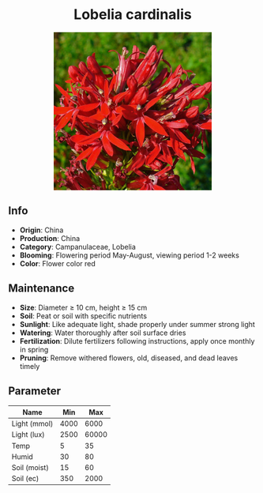 <h1 align='center'>Lobelia cardinalis</h1>
<p align="center">
    <img 
        align='center'
        width='320'
        src="../images/lobelia cardinalis.png" 
        alt='Lobelia cardinalis' />
</p>

## Info

 - **Origin**: China
 - **Production**: China
 - **Category**: Campanulaceae, Lobelia
 - **Blooming**: Flowering period May-August, viewing period 1-2 weeks
 - **Color**: Flower color red

## Maintenance

 - **Size**: Diameter ≥ 10 cm, height ≥ 15 cm
 - **Soil**: Peat or soil with specific nutrients
 - **Sunlight**: Like adequate light, shade properly under summer strong light
 - **Watering**: Water thoroughly after soil surface dries
 - **Fertilization**: Dilute fertilizers following instructions, apply once monthly in spring
 - **Pruning**: Remove withered flowers, old, diseased, and dead leaves timely

## Parameter

| Name         | Min  | Max   |
|--------------|------|-------|
| Light (mmol) | 4000 | 6000  |
| Light (lux)  | 2500 | 60000 |
| Temp         | 5    | 35    |
| Humid        | 30   | 80    |
| Soil (moist) | 15   | 60    |
| Soil (ec)    | 350  | 2000  |